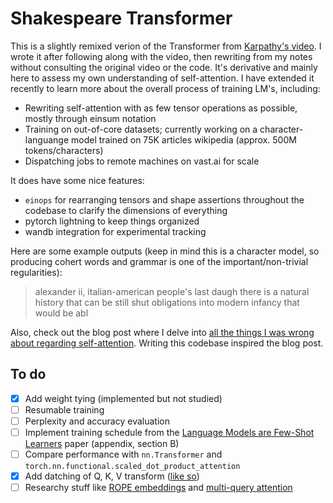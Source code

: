 # Shakespeare Transformer

This is a slightly remixed verion of the Transformer from [Karpathy's video](https://www.youtube.com/watch?v=kCc8FmEb1nY). I wrote it after following along with the video, then rewriting from my notes without consulting the original video or the code. It's derivative and mainly here to assess my own understanding of self-attention. I have extended it recently to learn more about the overall process of training LM's, including:

- Rewriting self-attention with as few tensor operations as possible, mostly through einsum notation
- Training on out-of-core datasets; currently working on a character-languange model trained on 75K articles wikipedia (approx. 500M tokens/characters)
- Dispatching jobs to remote machines on vast.ai for scale

It does have some nice features:

- `einops` for rearranging tensors and shape assertions throughout the codebase to clarify the dimensions of everything
- pytorch lightning to keep things organized
- wandb integration for experimental tracking

Here are some example outputs (keep in mind this is a character model, so producing cohert words and grammar is one of the important/non-trivial regularities):

> alexander ii, italian-american people's last daugh
> there is a natural history that can be still shut
> obligations into modern infancy that would be abl

Also, check out the blog post where I delve into [all the things I was wrong about regarding self-attention](https://www.jeremyafisher.com/posts/notes-on-self-attention/). Writing this codebase inspired the blog post.


## To do

- [x] Add weight tying (implemented but not studied)
- [ ] Resumable training
- [ ] Perplexity and accuracy evaluation
- [ ] Implement training schedule from the [Language Models are Few-Shot Learners](https://arxiv.org/pdf/2005.14165.pdf) paper (appendix, section B)
- [ ] Compare performance with `nn.Transformer` and `torch.nn.functional.scaled_dot_product_attention`
- [x] Add datching of Q, K, V transform ([like so](https://github.com/karpathy/nanoGPT/blob/master/model.py#L56))
- [ ] Researchy stuff like [ROPE embeddings](https://paperswithcode.com/method/rope) and [multi-query attention](https://paperswithcode.com/method/multi-query-attention)